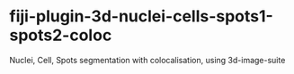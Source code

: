 # fiji-plugin-3d-nuclei-cells-spots1-spots2-coloc
Nuclei, Cell, Spots segmentation with colocalisation, using 3d-image-suite
